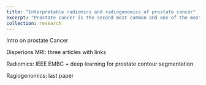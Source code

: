 ```yaml
---
title: "Interpretable radiomics and radiogenomics of prostate cancer"
excerpt: "Prostate cancer is the second most common and one of the most lethal forms of cancer in western men. Timely and accurate diagnosis is crucial. Multiparametric MRI is currently the recommended imaging modality for prostate cancer. However, it is not sufficiently accurate to replace systematic biopsies. In this line of research, we combine model-driven approaches for feature extraction with data-driven appraoches for optimal classification, with the goal of improving prostate cancer diagnostics. <br/><img src='/images/mri_cover.jpg'>"
collection: research
---
```


Intro on prostate Cancer

Disperions MRI: three articles with links

Radiomics: IEEE EMBC + deep learning for prostate contour segmentation

Ragiogenomics: last paper


<!-- ![description image](/images/name_image.ext "Optional title"){: .align-right width="300px"} -->
